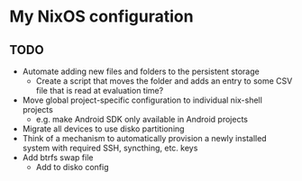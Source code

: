 # My NixOS configuration

## TODO

* Automate adding new files and folders to the persistent storage
  * Create a script that moves the folder and adds an entry to some CSV file that is read at evaluation time?
* Move global project-specific configuration to individual nix-shell projects
  * e.g. make Android SDK only available in Android projects
* Migrate all devices to use disko partitioning
* Think of a mechanism to automatically provision a newly installed system with required SSH, syncthing, etc. keys
* Add btrfs swap file
  * Add to disko config
